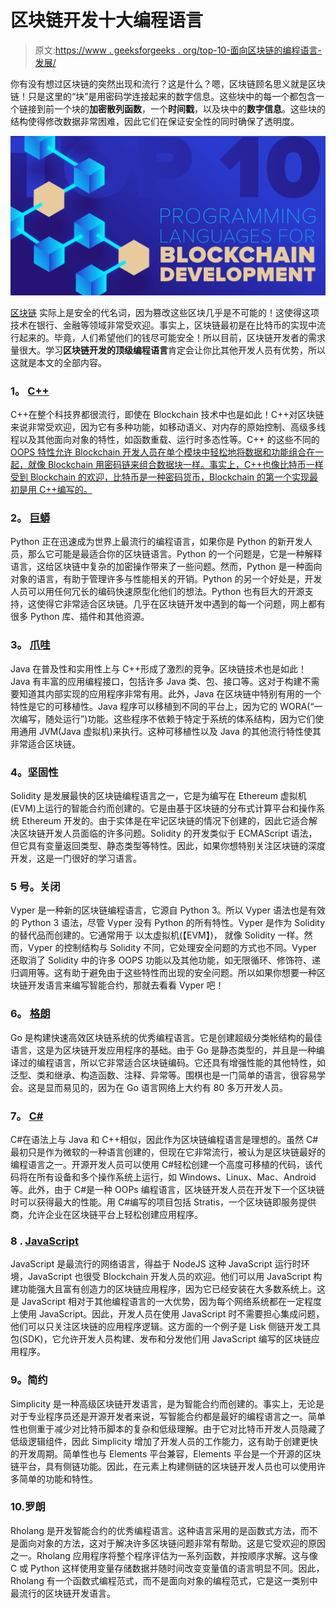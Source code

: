 # 区块链开发十大编程语言

> 原文:[https://www . geeksforgeeks . org/top-10-面向区块链的编程语言-发展/](https://www.geeksforgeeks.org/top-10-programming-languages-for-blockchain-development/)

你有没有想过区块链的突然出现和流行？这是什么？嗯，区块链顾名思义就是区块链！只是这里的“块”是用密码学连接起来的数字信息。这些块中的每一个都包含一个链接到前一个块的**加密散列函数**，一个**时间戳**，以及块中的**数字信息**。这些块的结构使得修改数据非常困难，因此它们在保证安全性的同时确保了透明度。

![Top-10-Programming-Languages-for-Blockchain-Development](img/ce6dcb1567244b674b346d0a8466f1fd.png)

[区块链](https://www.geeksforgeeks.org/blockchain-technology-introduction/) 实际上是安全的代名词，因为篡改这些区块几乎是不可能的！这使得这项技术在银行、金融等领域非常受欢迎。事实上，区块链最初是在比特币的实现中流行起来的。毕竟，人们希望他们的钱尽可能安全！所以目前，区块链开发者的需求量很大。学习**区块链开发的顶级编程语言**肯定会让你比其他开发人员有优势，所以这就是本文的全部内容。

### 1。 [C++](https://www.geeksforgeeks.org/c-programming-language/)

C++在整个科技界都很流行，即使在 Blockchain 技术中也是如此！C++对区块链来说非常受欢迎，因为它有多种功能，如移动语义、对内存的原始控制、高级多线程以及其他面向对象的特性，如函数重载、运行时多态性等。C++ 的这些不同的 [OOPS 特性允许 Blockchain 开发人员在单个模块中轻松地将数据和功能组合在一起，就像 Blockchain 用密码链来组合数据块一样。事实上，C++也像比特币一样受到 Blockchain 的欢迎，比特币是一种密码货币，Blockchain 的第一个实现最初是用 C++编写的。](https://www.geeksforgeeks.org/object-oriented-programming-in-cpp/)

### 2。 [巨蟒](https://www.geeksforgeeks.org/python-programming-language/)

Python 正在迅速成为世界上最流行的编程语言，如果你是 Python 的新开发人员，那么它可能是最适合你的区块链语言。Python 的一个问题是，它是一种解释语言，这给区块链中复杂的加密操作带来了一些问题。然而，Python 是一种面向对象的语言，有助于管理许多与性能相关的开销。Python 的另一个好处是，开发人员可以用任何冗长的编码快速原型化他们的想法。Python 也有巨大的开源支持，这使得它非常适合区块链。几乎在区块链开发中遇到的每一个问题，网上都有很多 Python 库、插件和其他资源。

### 3。 [爪哇](https://www.geeksforgeeks.org/java/)

Java 在普及性和实用性上与 C++形成了激烈的竞争。区块链技术也是如此！Java 有丰富的应用编程接口，包括许多 Java 类、包、接口等。这对于构建不需要知道其内部实现的应用程序非常有用。此外，Java 在区块链中特别有用的一个特性是它的可移植性。Java 程序可以移植到不同的平台上，因为它的 WORA(“一次编写，随处运行”)功能。这些程序不依赖于特定于系统的体系结构，因为它们使用通用 JVM(Java 虚拟机)来执行。这种可移植性以及 Java 的其他流行特性使其非常适合区块链。

### 4。坚固性

Solidity 是发展最快的区块链编程语言之一，它是为编写在 Ethereum 虚拟机(EVM)上运行的智能合约而创建的。它是由基于区块链的分布式计算平台和操作系统 Ethereum 开发的。由于实体是在牢记区块链的情况下创建的，因此它适合解决区块链开发人员面临的许多问题。Solidity 的开发类似于 ECMAScript 语法，但它具有变量返回类型、静态类型等特性。因此，如果你想特别关注区块链的深度开发，这是一门很好的学习语言。

### 5 号。关闭

Vyper 是一种新的区块链编程语言，它源自 Python 3。所以 Vyper 语法也是有效的 Python 3 语法，尽管 Vyper 没有 Python 的所有特性。Vyper 是作为 Solidity 的替代品而创建的。它通常用于 以太虚拟机(【EVM】)， 就像 Solidity 一样。然而，Vyper 的控制结构与 Solidity 不同，它处理安全问题的方式也不同。Vyper 还取消了 Solidity 中的许多 OOPS 功能以及其他功能，如无限循环、修饰符、递归调用等。这有助于避免由于这些特性而出现的安全问题。所以如果你想要一种区块链开发语言来编写智能合约，那就去看看 Vyper 吧！

### 6。 [格朗](https://www.geeksforgeeks.org/golang/)

Go 是构建快速高效区块链系统的优秀编程语言。它是创建超级分类帐结构的最佳语言，这是为区块链开发应用程序的基础。由于 Go 是静态类型的，并且是一种编译过的编程语言，所以它非常适合区块链编码。它还具有增强性能的其他特性，如泛型、类和继承、构造函数、注释、异常等。围棋也是一门简单的语言，很容易学会。这是显而易见的，因为在 Go 语言网络上大约有 80 多万开发人员。

### 7。 [C#](https://www.geeksforgeeks.org/csharp-programming-language/)

C#在语法上与 Java 和 C++相似，因此作为区块链编程语言是理想的。虽然 C#最初只是作为微软的一种语言创建的，但现在它非常流行，被认为是区块链最好的编程语言之一。开源开发人员可以使用 C#轻松创建一个高度可移植的代码，该代码将在所有设备和多个操作系统上运行，如 Windows、Linux、Mac、Android 等。此外，由于 C#是一种 OOPs 编程语言，区块链开发人员在开发下一个区块链时可以获得最大的性能。用 C#编写的项目包括 Stratis，一个区块链即服务提供商，允许企业在区块链平台上轻松创建应用程序。

### 8 . [JavaScript](https://www.geeksforgeeks.org/javascript-tutorial/)

JavaScript 是最流行的网络语言，得益于 NodeJS 这种 JavaScript 运行时环境，JavaScript 也很受 Blockchain 开发人员的欢迎。他们可以用 JavaScript 构建功能强大且富有创造力的区块链应用程序，因为它已经安装在大多数系统上。这是 JavaScript 相对于其他编程语言的一大优势，因为每个网络系统都在一定程度上使用 JavaScript。因此，开发人员在使用 JavaScript 时不需要担心集成问题，他们可以只关注区块链的应用程序逻辑。这方面的一个例子是 Lisk 侧链开发工具包(SDK)，它允许开发人员构建、发布和分发他们用 JavaScript 编写的区块链应用程序。

### 9。简约

Simplicity 是一种高级区块链开发语言，是为智能合约而创建的。事实上，无论是对于专业程序员还是开源开发者来说，写智能合约都是最好的编程语言之一。简单性也侧重于减少对比特币脚本的复杂和低级理解。由于它对比特币开发人员隐藏了低级逻辑组件，因此 Simplicity 增加了开发人员的工作能力，这有助于创建更快的开发周期。简单性也与 Elements 平台兼容，Elements 平台是一个开源的区块链平台，具有侧链功能。因此，在元素上构建侧链的区块链开发人员也可以使用许多简单的功能和特性。

### 10.罗朗

Rholang 是开发智能合约的优秀编程语言。这种语言采用的是函数式方法，而不是面向对象的方法，这对于解决许多区块链问题非常有帮助。这是它受欢迎的原因之一。Rholang 应用程序将整个程序评估为一系列函数，并按顺序求解。这与像 C 或 Python 这样使用变量存储数据并随时间改变变量值的语言明显不同。因此，Rholang 有一个函数式编程范式，而不是面向对象的编程范式，它是这一类别中最流行的区块链开发语言。